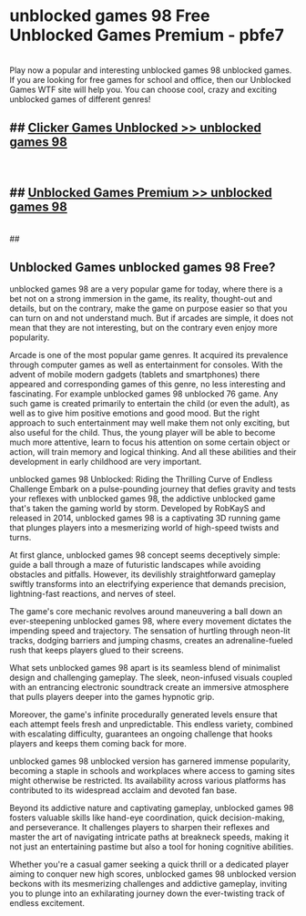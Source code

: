 # unblocked games 98  Free Unblocked Games Premium - pbfe7 <br>
<br>
Play now a popular and interesting unblocked games 98 unblocked games. If you are looking for free games for school and office, then our Unblocked Games WTF site will help you. You can choose cool, crazy and exciting unblocked games of different genres!


## ##  [Clicker Games Unblocked >> unblocked games 98](http://freeplayer.one?title=unblocked_games_98&ref=UGames)
  <br>

##  ## [Unblocked Games Premium >> unblocked games 98](http://freeplayer.one?title=unblocked_games_98&ref=UGames)
  <br>
  ##



## Unblocked Games unblocked games 98 Free?

unblocked games 98 are a very popular game for today, where there is a bet not on a strong immersion in the game, its reality, thought-out and details, but on the contrary, make the game on purpose easier so that you can turn on and not understand much. But if arcades are simple, it does not mean that they are not interesting, but on the contrary even enjoy more popularity.

Arcade is one of the most popular game genres. It acquired its prevalence through computer games as well as entertainment for consoles. With the advent of mobile modern gadgets (tablets and smartphones) there appeared and corresponding games of this genre, no less interesting and fascinating. For example unblocked games 98 unblocked 76 game. Any such game is created primarily to entertain the child (or even the adult), as well as to give him positive emotions and good mood. But the right approach to such entertainment may well make them not only exciting, but also useful for the child. Thus, the young player will be able to become much more attentive, learn to focus his attention on some certain object or action, will train memory and logical thinking. And all these abilities and their development in early childhood are very important.

unblocked games 98 Unblocked: Riding the Thrilling Curve of Endless Challenge
Embark on a pulse-pounding journey that defies gravity and tests your reflexes with unblocked games 98, the addictive unblocked game that's taken the gaming world by storm. Developed by RobKayS and released in 2014, unblocked games 98 is a captivating 3D running game that plunges players into a mesmerizing world of high-speed twists and turns.

At first glance, unblocked games 98 concept seems deceptively simple: guide a ball through a maze of futuristic landscapes while avoiding obstacles and pitfalls. However, its devilishly straightforward gameplay swiftly transforms into an electrifying experience that demands precision, lightning-fast reactions, and nerves of steel.

The game's core mechanic revolves around maneuvering a ball down an ever-steepening unblocked games 98, where every movement dictates the impending speed and trajectory. The sensation of hurtling through neon-lit tracks, dodging barriers and jumping chasms, creates an adrenaline-fueled rush that keeps players glued to their screens.

What sets unblocked games 98 apart is its seamless blend of minimalist design and challenging gameplay. The sleek, neon-infused visuals coupled with an entrancing electronic soundtrack create an immersive atmosphere that pulls players deeper into the games hypnotic grip.

Moreover, the game's infinite procedurally generated levels ensure that each attempt feels fresh and unpredictable. This endless variety, combined with escalating difficulty, guarantees an ongoing challenge that hooks players and keeps them coming back for more.

unblocked games 98 unblocked version has garnered immense popularity, becoming a staple in schools and workplaces where access to gaming sites might otherwise be restricted. Its availability across various platforms has contributed to its widespread acclaim and devoted fan base.

Beyond its addictive nature and captivating gameplay, unblocked games 98 fosters valuable skills like hand-eye coordination, quick decision-making, and perseverance. It challenges players to sharpen their reflexes and master the art of navigating intricate paths at breakneck speeds, making it not just an entertaining pastime but also a tool for honing cognitive abilities.

Whether you're a casual gamer seeking a quick thrill or a dedicated player aiming to conquer new high scores, unblocked games 98 unblocked version beckons with its mesmerizing challenges and addictive gameplay, inviting you to plunge into an exhilarating journey down the ever-twisting track of endless excitement.